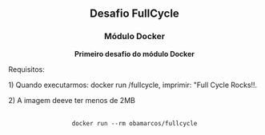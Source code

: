 <!-- PROJECT LOGO -->
<br />
<div align="center">
  <h2 align="center">Desafio FullCycle</h2>
  <h3 align="center">Módulo Docker</h3>

  <p align="center">
    <strong>Primeiro desafio do módulo Docker</strong>
    <br />
  </p>
</div>
<p>Requisitos:</p>
<p>1) Quando executarmos: docker run <seu-user>/fullcycle, imprimir: "Full Cycle Rocks!!.</p>
<p>2) A imagem deeve ter menos de 2MB</p>
<br />

<div align="center">
<code>docker run --rm obamarcos/fullcycle</code>
</div>
